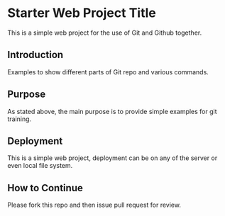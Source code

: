 # Starter Web Project Title

This is a simple web project for the use of Git and Github together.

## Introduction

Examples to show different parts of Git repo and various commands.

## Purpose

As stated above, the main purpose is to provide simple examples for git training.

## Deployment

This is a simple web project, deployment can be on any of the server or even local file system.

## How to Continue

Please fork this repo and then issue pull request for review.